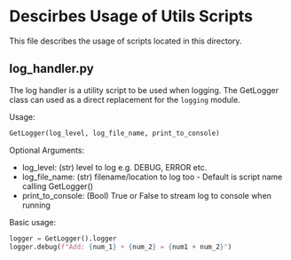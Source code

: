 # Descirbes Usage of Utils Scripts

This file describes the usage of scripts located in this directory.

## log_handler.py

The log handler is a utility script to be used when logging. The GetLogger class can used as a 
direct replacement for the `logging` module.

Usage:
```python
GetLogger(log_level, log_file_name, print_to_console)
```

Optional Arguments:
- log_level: (str) level to log e.g. DEBUG, ERROR etc.
- log_file_name: (str) filename/location to log too - Default is script name calling GetLogger()
- print_to_console: (Bool) True or False to stream log to console when running

Basic usage:
```python
logger = GetLogger().logger
logger.debug(f"Add: {num_1} + {num_2} = {num1 + num_2}")
```
